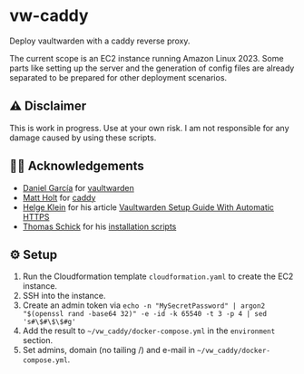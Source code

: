 # vw-caddy
Deploy vaultwarden with a caddy reverse proxy.

The current scope is an EC2 instance running Amazon Linux 2023. 
Some parts like setting up the server and the generation of config files are 
already separated to be prepared for other deployment scenarios.

## :warning: Disclaimer
This is work in progress. Use at your own risk. I am not responsible for any damage caused by using these scripts.

## :bowing_man: Acknowledgements
* [Daniel García](https://github.com/dani-garcia) for [vaultwarden](https://github.com/dani-garcia/vaultwarden)
* [Matt Holt](https://github.com/mholt) for [caddy](https://github.com/caddyserver/caddy)
* [Helge Klein](https://helgeklein.com/) for his article [Vaultwarden Setup Guide With Automatic HTTPS](https://helgeklein.com/blog/vaultwarden-setup-guide-with-automatic-https/)
* [Thomas Schick](https://github.com/ginmaster) for his [installation scripts](https://gist.github.com/ginmaster/c6d11697c4fa67442889f379380ba6c0)

## :gear: Setup
1. Run the Cloudformation template `cloudformation.yaml` to create the EC2 instance.
2. SSH into the instance.
3. Create an admin token via `echo -n "MySecretPassword" | argon2 "$(openssl rand -base64 32)" -e -id -k 65540 -t 3 -p 4 | sed 's#\$#\$\$#g'`
4. Add the result to `~/vw_caddy/docker-compose.yml` in the `environment` section.
5. Set admins, domain (no tailing /) and e-mail in `~/vw_caddy/docker-compose.yml`.
